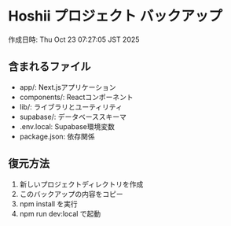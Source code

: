 # Hoshii プロジェクト バックアップ
作成日時: Thu Oct 23 07:27:05 JST 2025

## 含まれるファイル
- app/: Next.jsアプリケーション
- components/: Reactコンポーネント
- lib/: ライブラリとユーティリティ
- supabase/: データベーススキーマ
- .env.local: Supabase環境変数
- package.json: 依存関係

## 復元方法
1. 新しいプロジェクトディレクトリを作成
2. このバックアップの内容をコピー
3. npm install を実行
4. npm run dev:local で起動
